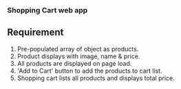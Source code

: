 ### Shopping Cart web app
## Requirement
1. Pre-populated array of object as products.
2. Product displays with image, name & price.
3. All products are displayed on page load.
4. 'Add to Cart' button to add the products to cart list.
5. Shopping cart lists all products and displays total price.

